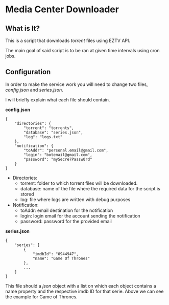 # Media Center Downloader

## What is It?

This is a script that downloads *torrent* files using EZTV API.

The main goal of said script is to be ran at given time intervals using cron jobs.


## Configuration
In order to make the service work you will need to change two files, _config.json_ and _series.json_.

I will briefly explain what each file should contain.

**config.json**
```
{
    "directories": {
        "torrent": "torrents",
        "database": "series.json",
        "log": "logs.txt"
    },
    "notification": {
        "toAddr": "personal.email@gmail.com",
        "login": "botemail@gmail.com",
        "password": "mySecre7Passw0rd"
    }
}
```

- Directories:
    - torrent: folder to which torrent files will be downloaded.
    - database: name of the file where the required data for the script is stored
    - log: file where logs are written with debug purposes
- Notification:
    - toAddr: email destination for the notification
    - login: login email for the account sending the notification
    - password: password for the provided email

**series.json**
```
{
    "series": [
        {
            "imdbId": "0944947",
            "name": "Game Of Thrones"
        },
        ...
    ]
}
```

This file should a *json* object with a list on which each object contains a name property and the respective imdb ID for that serie. Above we can see the example for Game of Thrones.